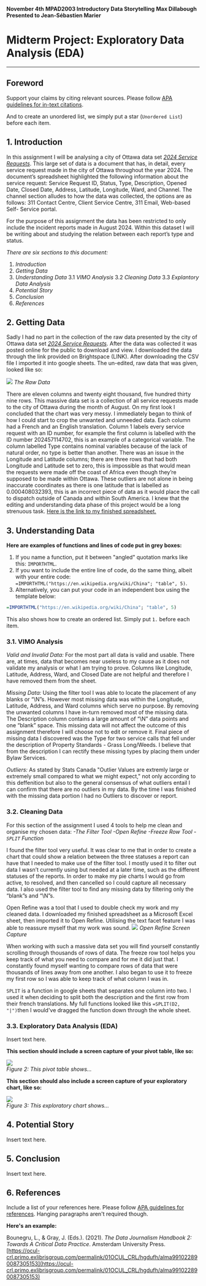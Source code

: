 **November 4th**
**MPAD2003 Introductory Data Storytelling**
**Max Dillabough**
**Presented to Jean-Sébastien Marier**

# Midterm Project: Exploratory Data Analysis (EDA)
---
## Foreword
Support your claims by citing relevant sources. Please follow [APA guidelines for in-text citations](https://apastyle.apa.org/style-grammar-guidelines/citations).

And to create an unordered list, we simply put a star (`Unordered List`) before each item.

## 1. Introduction

In this assignment I will be analysing a city of Ottawa data set [*2024 Service Requests*](https://open.ottawa.ca/documents/65fe42e2502d442b8a774fd3d954cac5/about). This large set of data is a document that has, in detail, every service request made in the city of Ottawa throughout the year 2024. The document’s spreadsheet highlighted the following information about the service request: Service Request ID, Status, Type, Description, Opened Date, Closed Date, Address, Latitude, Longitude, Ward, and Channel. The channel section alludes to how the data was collected, the options are as follows: 311 Contact Centre, Client Service Centre, 311 Email, Web-based Self- Service portal. 

For the purpose of this assignment the data has been restricted to only include the incident reports made in August 2024. Within this dataset I will be writing about and studying the relation between each report’s type and status. 

*There are six sections to this document:*
1.  *Introduction*
1.  *Getting Data*
1. *Understanding Data* 
3.1 *VIMO Analysis*
3.2 *Cleaning Data*
3.3 *Explantory Data Analysis*
1. *Potential Story*
1. *Conclusion*
1. *References*

## 2. Getting Data

Sadly I had no part in the collection of the raw data presented by the city of Ottawa data set [*2024 Service Requests*](https://open.ottawa.ca/documents/65fe42e2502d442b8a774fd3d954cac5/about). After the data was collected it was posted online for the public to download and view. I downloaded the data through the link provided on Brightspace (LINK). After downloading the CSV file I imported it into google sheets. The un-edited, raw data that was given, looked like so: 


![](partly-cleaned-chart.png)
*The Raw Data*

There are eleven columns and twenty eight thousand, five hundred thirty nine rows. This massive data set is a collection of all service requests made to the city of Ottawa during the month of August. On my first look I concluded that the chart was very messy. I immediately began to think of how I could start to crop the unwanted and unneeded data. Each column had a French and an English translation. Column 1 labels every service request with an ID number, for example the first column is labelled with the ID number 202457114702, this is an example of a categorical variable. The column labelled Type contains nominal variables because of the lack of natural order, no type is better than another. There was an issue in the Longitude and Latitude columns; there are three rows that had both Longitude and Latitude set to zero, this is impossible as that would mean the requests were made off the coast of Africa even though they’re supposed to be made within Ottawa. These outliers are not alone in being inaccurate coordinates as there is one latitude that is labelled as 0.000408032393, this is an incorrect piece of data as it would place the call to dispatch outside of Canada and within South America. I knew that the editing and understanding data phase of this project would be a long strenuous task. 
	[Here is the link to my finished spreadsheet.](https://docs.google.com/spreadsheets/d/1nOKh_At9gIBojggtEPteNsc95fXGy0FLIGR02cvd0Wo/edit?usp=sharing)





## 3. Understanding Data
**Here are examples of functions and lines of code put in grey boxes:**

1. If you name a function, put it between "angled" quotation marks like this: `IMPORTHTML`.
1. If you want to include the entire line of code, do the same thing, albeit with your entire code: `=IMPORTHTML("https://en.wikipedia.org/wiki/China"; "table", 5)`.
1. Alternatively, you can put your code in an independent box using the template below:

``` r
=IMPORTHTML("https://en.wikipedia.org/wiki/China"; "table", 5)
```
This also shows how to create an ordered list. Simply put `1.` before each item.
### 3.1. VIMO Analysis

*Valid and Invalid Data:* For the most part all data is valid and usable. There are, at times, data that becomes near useless to my cause as it does not validate my analysis or what I am trying to prove. Columns like Longitude, Latitude, Address, Ward, and Closed Date are not helpful and therefore I have removed them from the sheet. 

*Missing Data:* Using the filter tool I was able to locate the placement of any blanks or “\N”s. However most missing data was within the Longitude, Latitude, Address, and Ward columns which serve no purpose. By removing the unwanted columns I have in-turn removed most of the missing data. The Description column contains a large amount of “\N” data points and one “blank” space. This missing data will not affect the outcome of this assignment therefore I will choose not to edit or remove it. Final piece of missing data I discovered was the Type for two service calls that fell under the description of Property Standards - Grass Long/Weeds. I believe that from the description I can rectify these missing types by placing them under Bylaw Services.

*Outliers:* As stated by Stats Canada "Outlier Values are extremly large or extremely small compared to what we might expect," not only according to this deffenition but also to the general consensus of what outliers entail I can confirm that there are no outliers in my data. By the time I was finished with the missing data portion I had no Outliers to discover or report. 

### 3.2. Cleaning Data

For this section of the assignment I used 4 tools to help me clean and organise my chosen data:
	*-The Filter Tool
	-Open Refine
	-Freeze Row Tool
	-`SPLIT` Function*

I found the filter tool very useful. It was clear to me that in order to create a chart that could show a relation between the three statuses a report can have that I needed to make use of the filter tool. I mostly used it to filter out data I wasn’t currently using but needed at a later time, such as the different statuses of the reports. In order to make my pie charts I would go from active, to resolved, and then cancelled so I could capture all necessary data. I also used the filter tool to find any missing data by filtering only the “blank”s and “\N”s.

Open Refine was a tool that I used to double check my work and my cleaned data. I downloaded my finished spreadsheet as a Microsoft Excel sheet, then imported it to Open Refine. Utilising the text facet feature I was able to reassure myself that my work was sound.
![](open-refine.png)
*Open Refine Screen Capture*

When working with such a massive data set you will find yourself constantly scrolling through thousands of rows of data. The freeze row tool helps you keep track of what you need to compare and for me it did just that. I constantly found myself wanting to compare rows of data that were thousands of lines away from one another. I also began to use it to freeze my first row so I was able to keep track of what column I was in.

`SPLIT` is a function in google sheets that separates one column into two. I used it when deciding to split both the description and the first row from their french translations. My full functions looked like this `=SPLIT(D2, "|")`then I would've dragged the function down through the whole sheet.

### 3.3. Exploratory Data Analysis (EDA)

Insert text here.

**This section should include a screen capture of your pivot table, like so:**

![](pivot-table-screen-capture.png)<br>
*Figure 2: This pivot table shows...*

**This section should also include a screen capture of your exploratory chart, like so:**

![](chart-screen-capture.png)<br>
*Figure 3: This exploratory chart shows...*

## 4. Potential Story

Insert text here.

## 5. Conclusion

Insert text here.

## 6. References

Include a list of your references here. Please follow [APA guidelines for references](https://apastyle.apa.org/style-grammar-guidelines/references). Hanging paragraphs aren't required though.

**Here's an example:**

Bounegru, L., & Gray, J. (Eds.). (2021). *The Data Journalism Handbook 2: Towards A Critical Data Practice*. Amsterdam University Press. [https://ocul-crl.primo.exlibrisgroup.com/permalink/01OCUL_CRL/hgdufh/alma991022890087305153](https://ocul-crl.primo.exlibrisgroup.com/permalink/01OCUL_CRL/hgdufh/alma991022890087305153)
